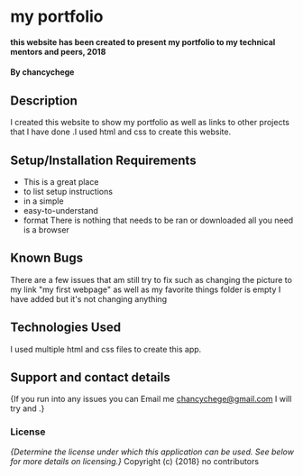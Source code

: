 # my portfolio
#### this website has been created to present my portfolio to my technical mentors and peers, 2018
#### By chancychege
## Description
I created this website to show my portfolio as well as links to other projects that I have done .I used html and css to create this website.
## Setup/Installation Requirements
* This is a great place
* to list setup instructions
* in a simple
* easy-to-understand
* format
There is nothing that needs to be ran or downloaded all you need is a browser
## Known Bugs
There are a few issues that am still try to fix such as changing the picture to my link "my first webpage" as well as my favorite things folder is empty I have added but it's not changing anything
## Technologies Used
I used multiple html and css files to create this app.
## Support and contact details
{If you run into any issues you can Email me chancychege@gmail.com I will try and .}
### License
*{Determine the license under which this application can be used.  See below for more details on licensing.}*
Copyright (c) {2018} no contributors

